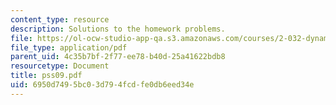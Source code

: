 ```yaml
---
content_type: resource
description: Solutions to the homework problems.
file: https://ol-ocw-studio-app-qa.s3.amazonaws.com/courses/2-032-dynamics-fall-2004/6950d7495bc03d794fcdfe0db6eed34e_pss09.pdf
file_type: application/pdf
parent_uid: 4c35b7bf-2f77-ee78-b40d-25a41622bdb8
resourcetype: Document
title: pss09.pdf
uid: 6950d749-5bc0-3d79-4fcd-fe0db6eed34e
---
```

